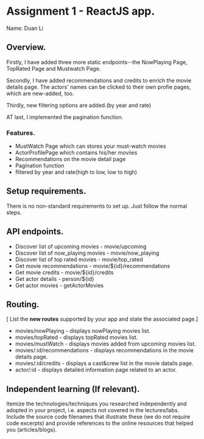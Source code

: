 # Assignment 1 - ReactJS app.

Name: Duan Li

## Overview.

Firstly, I have added three more static endpoints--the NowPlaying Page, TopRated Page and Mustwatch Page. 

Secondly, I have added recommendations and credits to enrich the movie details page. The actors' names can be clicked to their own profie pages, which are new-added, too.

Thirdly, new filtering options are added.(by year and rate) 

AT last, I implemented the pagination function.

### Features.
+ MustWatch Page which can stores your must-watch movies 
+ ActorProfilePage which contains his/her moviies
+ Recommendations on the movie detail page
+ Pagination function
+ flitered by year and rate(high to low, low to high)

## Setup requirements.

There is no non-standard requirements to set up. Just follow the normal steps.

## API endpoints.

+ Discover list of upcoming movies - movie/upcoming
+ Discover list of now_playing movies - movie/now_playing
+ Discover list of top rated movies - movie/top_rated
+ Get movie recommendations - movie/${id}/recommendations
+ Get movie credits - movie/${id}/credits
+ Get actor details - person/${id}
+ Get actor movies - getActorMovies

## Routing.

[ List the __new routes__ supported by your app and state the associated page.]

+ movies/nowPlaying - displays nowPlaying movies list.
+ movies/topRated - displays topRated movies list.
+ movies/mustWatch - displays movies added from upcoming movies list.
+ movies/:id/recommendations - displays recommendations in the movie details page.
+ movies/:id/credits - displays a cast&crew list in the movie datails page.
+ actor/:id - displays detailed information page related to an actor.



## Independent learning (If relevant).

Itemize the technologies/techniques you researched independently and adopted in your project, 
i.e. aspects not covered in the lectures/labs. Include the source code filenames that illustrate these 
(we do not require code excerpts) and provide references to the online resources that helped you (articles/blogs).